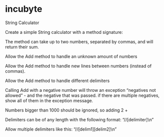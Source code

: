 # incubyte


String Calculator

Create a simple String calculator with a method signature:

The method can take up to two numbers, separated by commas, and will return their sum.

Allow the Add method to handle an unknown amount of numbers

Allow the Add method to handle new lines between numbers (instead of commas).

Allow the Add method to handle different delimiters

Calling Add with a negative number will throw an exception “negatives not allowed” - and the negative that was passed.
if there are multiple negatives, show all of them in the exception message.

Numbers bigger than 1000 should be ignored, so adding 2 +

Delimiters can be of any length with the following format: “//[delimiter]\n”

Allow multiple delimiters like this: “//[delim1][delim2]\n”
